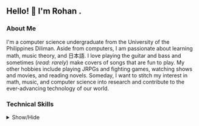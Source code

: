 ## Hello! 👋 I'm **Rohan** .
### About Me
I'm a computer science undergraduate from the University of the Philippines Diliman. Aside from computers, I am passionate about learning math, music theory, and 日本語. I love playing the guitar and bass and sometimes (*read: rarely*) make covers of songs that are fun to play. 
My other hobbies include playing JRPGs and fighting games, watching shows and movies, and reading novels. Someday, I want to stitch my interest in math, music, and computer science into research and contribute to the ever-advancing technology of our world.

### Technical Skills
<details>
  <summary>Show/Hide</summary>

  #### Fields
Data Science, Scientific Computing, Frontend Web Development, Software Development

#### Programming Languages
<!-- <img src=""/> -->
<div>
  <img src="https://img.shields.io/badge/Python-FFD43B?style=for-the-badge&logo=python&logoColor=blue"/>
  <img src="https://img.shields.io/badge/C-00599C?style=for-the-badge&logo=c&logoColor=white"/>
</div>

#### Data Science and Scientific Computing
<div>
  <img src="https://img.shields.io/badge/Numpy-777BB4?style=for-the-badge&logo=numpy&logoColor=white"/>
  <img src="https://img.shields.io/badge/Pandas-2C2D72?style=for-the-badge&logo=pandas&logoColor=white"/>
  <img src="https://img.shields.io/badge/Plotly-239120?style=for-the-badge&logo=plotly&logoColor=white"/>
  <img src="https://img.shields.io/badge/SciPy-654FF0?style=for-the-badge&logo=SciPy&logoColor=white"/>  
</div>

#### Artificial Intelligence and Machine Learning
<div>
  <img src="https://img.shields.io/badge/TensorFlow-FF6F00?style=for-the-badge&logo=tensorflow&logoColor=white" />
</div>

#### Web Development
<div>
  <img src="https://img.shields.io/badge/HTML5-E34F26?style=for-the-badge&logo=html5&logoColor=white"/>
  <img src="https://img.shields.io/badge/CSS3-1572B6?style=for-the-badge&logo=css3&logoColor=white"/>
  <img src="https://img.shields.io/badge/JavaScript-323330?style=for-the-badge&logo=javascript&logoColor=F7DF1E"/>
  <img src="https://img.shields.io/badge/TypeScript-007ACC?style=for-the-badge&logo=typescript&logoColor=white"/>
  <img src="https://img.shields.io/badge/MySQL-005C84?style=for-the-badge&logo=mysql&logoColor=white"/>
</div>

#### Libraries and Frameworks
<div>
  <img src="https://img.shields.io/badge/Bootstrap-563D7C?style=for-the-badge&logo=bootstrap&logoColor=white"/>
  <img src="https://img.shields.io/badge/jQuery-0769AD?style=for-the-badge&logo=jquery&logoColor=white"/>
  <img src="https://img.shields.io/badge/Node%20js-339933?style=for-the-badge&logo=nodedotjs&logoColor=white"/>
  <img src="https://img.shields.io/badge/Xampp-F37623?style=for-the-badge&logo=xampp&logoColor=white"/>
  <img src="https://img.shields.io/badge/Sass-CC6699?style=for-the-badge&logo=sass&logoColor=white"/>
</div>

#### Design
<div>
  <img src="https://img.shields.io/badge/Framer-black?style=for-the-badge&logo=framer&logoColor=blue"/>
  <img src="https://img.shields.io/badge/gimp-5C5543?style=for-the-badge&logo=gimp&logoColor=white"/>  
</div>

#### IDE
<div>
  <img src="https://img.shields.io/badge/VSCode-0078D4?style=for-the-badge&logo=visual%20studio%20code&logoColor=white"/>
  <img src="https://img.shields.io/badge/Colab-F9AB00?style=for-the-badge&logo=googlecolab&color=525252"/>
  <img src="https://img.shields.io/badge/sublime_text-%23575757.svg?&style=for-the-badge&logo=sublime-text&logoColor=important"/>
</div>

#### OS
<div>
    <img src="https://img.shields.io/badge/Windows-0078D6?style=for-the-badge&logo=windows&logoColor=white"/>
    <img src="https://img.shields.io/badge/Linux-FCC624?style=for-the-badge&logo=linux&logoColor=black](https://img.shields.io/badge/Ubuntu-E95420?style=for-the-badge&logo=ubuntu&logoColor=white"/>
</div>

#### Others
<div>
  <img src="https://img.shields.io/badge/GIT-E44C30?style=for-the-badge&logo=git&logoColor=white"/>
  <img src="https://img.shields.io/badge/LaTeX-47A141?style=for-the-badge&logo=LaTeX&logoColor=white"/>
  <img src="https://img.shields.io/badge/Markdown-000000?style=for-the-badge&logo=markdown&logoColor=white"/>
</div>
</details>


<!--
**rbsolas/rbsolas** is a ✨ _special_ ✨ repository because its `README.md` (this file) appears on your GitHub profile.

Here are some ideas to get you started:

- 🔭 I’m currently working on ...
- 🌱 I’m currently learning ...
- 👯 I’m looking to collaborate on ...
- 🤔 I’m looking for help with ...
- 💬 Ask me about ...
- 📫 How to reach me: ...
- 😄 Pronouns: ...
- ⚡ Fun fact: ...
-->
